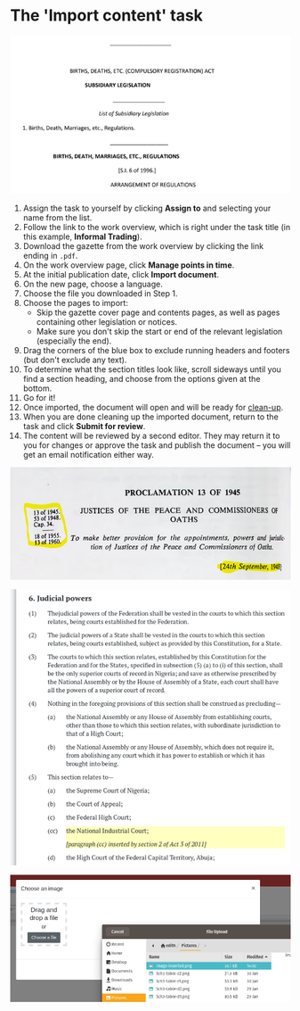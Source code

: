 # The 'Import content' task

![The task \(Steps 1 and 2\)](../.gitbook/assets/image%20%2821%29.png)

1. Assign the task to yourself by clicking **Assign to** and selecting your name from the list.
2. Follow the link to the work overview, which is right under the task title  \(in this example, **Informal Trading**\).
3. Download the gazette from the work overview by clicking the link ending in `.pdf`.
4. On the work overview page, click **Manage points in time**.
5. At the initial publication date, click **Import document**.
6. On the new page, choose a language.
7. Choose the file you downloaded in Step 1.
8. Choose the pages to import: 
   * Skip the gazette cover page and contents pages, as well as pages containing other legislation or notices.
   * Make sure you don't skip the start or end of the relevant legislation \(especially the end\).
9. Drag the corners of the blue box to exclude running headers and footers \(but don't exclude any text\).
10. To determine what the section titles look like, scroll sideways until you find a section heading, and choose from the options given at the bottom.
11. Go for it!
12. Once imported, the document will open and will be ready for [clean-up](../editing-a-document/cleaning-up-an-import.md).
13. When you are done cleaning up the imported document, return to the task and click **Submit for review**.
14. The content will be reviewed by a second editor. They may return it to you for changes or approve the task and publish the document – you will get an email notification either way.

![The work overview \(Steps 3 and 4\)](../.gitbook/assets/image%20%2850%29.png)

![The initial publication date \(Step 5\)](../.gitbook/assets/image%20%282%29.png)

![The import page \(Steps 6 to 11\)](../.gitbook/assets/image%20%2838%29.png)



